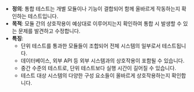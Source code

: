 - **정의**: 통합 테스트는 개별 모듈이나 기능이 결합되어 함께 올바르게 작동하는지 확인하는 테스트입니다.
- **목적**: 모듈 간의 상호작용이 예상대로 이루어지는지 확인하여 통합 시 발생할 수 있는 문제를 발견하고 수정합니다.
- **특징**:
  - 단위 테스트를 통과한 모듈들이 조합되어 전체 시스템의 일부로서 테스트됩니다.
  - 데이터베이스, 외부 API 등 외부 시스템과의 상호작용이 포함될 수 있습니다.
  - 중간 수준의 테스트로, 단위 테스트보다 실행 시간이 길어질 수 있습니다.
  - 테스트 대상 시스템의 다양한 구성 요소들이 올바르게 상호작용하는지 확인합니다.
